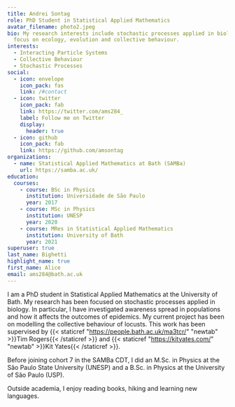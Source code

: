 ```yaml
---
title: Andrei Sontag
role: PhD Student in Statistical Applied Mathematics
avatar_filename: photo2.jpeg
bio: My research interests include stochastic processes applied in biology, with
  focus on ecology, evolution and collective behaviour.
interests:
  - Interacting Particle Systems
  - Collective Behaviour
  - Stochastic Processes
social:
  - icon: envelope
    icon_pack: fas
    link: /#contact
  - icon: twitter
    icon_pack: fab
    link: https://twitter.com/ams284_
    label: Follow me on Twitter
    display:
      header: true
  - icon: github
    icon_pack: fab
    link: https://github.com/amsontag
organizations:
  - name: Statistical Applied Mathematics at Bath (SAMBa)
    url: https://samba.ac.uk/
education:
  courses:
    - course: BSc in Physics
      institution: Universidade de São Paulo
      year: 2017
    - course: MSc in Physics
      institution: UNESP
      year: 2020
    - course: MRes in Statistical Applied Mathematics
      institution: University of Bath
      year: 2021
superuser: true
last_name: Bighetti
highlight_name: true
first_name: Alice
email: ams284@bath.ac.uk
---
```

I am a PhD student in Statistical Applied Mathematics at the University of Bath. My research has been focused on stochastic processes applied in biology. In particular, I have investigated awareness spread in populations and how it affects the outcomes of epidemics. My current project has been on modelling the collective behaviour of locusts. This work has been supervised by {{< staticref "https://people.bath.ac.uk/ma3tcr/" "newtab" >}}Tim Rogers{{< /staticref >}} and {{< staticref "https://kityates.com/" "newtab" >}}Kit Yates{{< /staticref >}}.

B﻿efore joining cohort 7 in the SAMBa CDT, I did an M.Sc. in Physics at the São Paulo State University (UNESP) and a B.Sc. in Physics at the University of São Paulo (USP).

O﻿utside academia, I enjoy reading books, hiking and learning new languages.